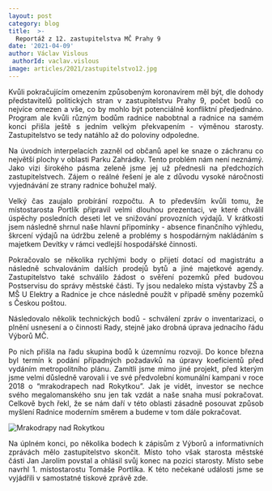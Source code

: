 ```yaml
---
layout: post
category: blog
title:  >-
  Reportáž z 12. zastupitelstva MČ Prahy 9
date: '2021-04-09'
author: Václav Vislous
 authorId: vaclav.vislous
image: articles/2021/zastupitelstvo12.jpg
---
```

<p style='text-align: justify;'>
Kvůli pokračujícím omezením způsobeným koronavirem měl být, dle dohody představitelů politických stran v zastupitelstvu Prahy 9, počet bodů co nejvíce omezen a vše, co by mohlo být potenciálně konfliktní předjednáno. Program ale kvůli různým bodům radnice nabobtnal a radnice na samém konci přišla ještě s jedním velkým překvapením - výměnou starosty. Zastupitelstvo se tedy natáhlo až do poloviny odpoledne.
</p><p style='text-align: justify;'>
Na úvodních interpelacích zazněl od občanů apel ke snaze o záchranu co největší plochy v oblasti Parku Zahrádky. Tento problém nám není neznámý. Jako vizi širokého pásma zeleně jsme jej už přednesli na předchozích zastupitelstvech. Zájem o reálné řešení je ale z důvodu vysoké náročnosti vyjednávání ze strany radnice bohužel malý. 
</p><p style='text-align: justify;'>
Velký čas zaujalo probírání rozpočtu. A to především kvůli tomu, že místostarosta Portlík připravil velmi dlouhou prezentaci, ve které chválil úspěchy posledních deseti let ve snižování provozních výdajů. V krátkosti jsem následně shrnul naše hlavní připomínky - absence finančního výhledu, škrcení výdajů na údržbu zeleně a problémy s hospodárným nakládáním s majetkem Devítky v rámci vedlejší hospodářské činnosti.
</p><p style='text-align: justify;'>
Pokračovalo se několika rychlými body o přijetí dotací od magistrátu a následně schvalováním dalších prodejů bytů a jiné majetkové agendy. Zastupitelstvo také schválilo žádost o svěření pozemků před budovou Postservisu do správy městské části. Ty jsou nedaleko místa výstavby ZŠ a MŠ U Elektry a Radnice je chce následně použít v případě směny pozemků s Českou poštou.
</p><p style='text-align: justify;'>
Následovalo několik technických bodů - schválení zpráv o inventarizaci, o plnění usnesení a o činnosti Rady, stejně jako drobná úprava jednacího řádu Výborů MČ.
</p><p style='text-align: justify;'>
Po nich přišla na řadu skupina bodů k územnímu rozvoji. Do konce března byl termín k podání případných požadavků na úpravy koeficientů před vydáním metropolitního plánu. Zamítli jsme mimo jiné projekt, před kterým jsme velmi důsledně varovali i ve své předvolební komunální kampani v roce 2018 o “mrakodrapech nad Rokytkou”. Jak je vidět, investor se nechce svého megalomanského snu jen tak vzdát a naše snaha musí pokračovat. Celkově bych řekl, že se nám daří v této oblasti zásadně posouvat způsob myšlení Radnice moderním směrem a budeme v tom dále pokračovat.
</p><p style='text-align: justify;'>
<img src="https://praha9.pirati.cz/assets/img/posts/mrakodrapy2021.jpg" alt="Mrakodrapy nad Rokytkou">
</p><p style='text-align: justify;'>
Na úplném konci, po několika bodech k zápisům z Výborů a informativních zprávách mělo zastupitelstvo skončit. Místo toho však starosta městské části Jan Jarolím povstal a ohlásil svůj konec na pozici starosty. Místo sebe navrhl 1. místostarostu Tomáše Portlíka. K této nečekané události jsme se vyjádřili v samostatné tiskové zprávě <a>zde</a>.
</p>
